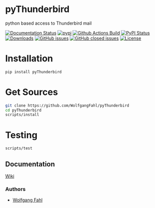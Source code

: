 # pyThunderbird
python based access to Thunderbird mail

[![Documentation Status](https://readthedocs.org/projects/pyThunderbird/badge/?version=latest)](https://pyThunderbird.readthedocs.io/en/latest/?badge=latest)
[![pypi](https://img.shields.io/pypi/pyversions/pyThunderbird)](https://pypi.org/project/pyThunderbird/)
[![Github Actions Build](https://github.com/WolfgangFahl/pyThunderbird/workflows/Build/badge.svg?branch=master)](https://github.com/WolfgangFahl/pyThunderbird/actions?query=workflow%3ABuild+branch%3Amaster)
[![PyPI Status](https://img.shields.io/pypi/v/pyThunderbird.svg)](https://pypi.python.org/pypi/pyThunderbird/)
[![Downloads](https://pepy.tech/badge/pyThunderbird)](https://pepy.tech/project/pyThunderbird)
[![GitHub issues](https://img.shields.io/github/issues/WolfgangFahl/pyThunderbird.svg)](https://github.com/WolfgangFahl/pyThunderbird/issues)
[![GitHub closed issues](https://img.shields.io/github/issues-closed/WolfgangFahl/pyThunderbird.svg)](https://github.com/WolfgangFahl/pyThunderbird/issues/?q=is%3Aissue+is%3Aclosed)
[![License](https://img.shields.io/github/license/WolfgangFahl/pyThunderbird.svg)](https://www.apache.org/licenses/LICENSE-2.0)

Installation
============
```bash
pip install pyThunderbird
```

Get Sources 
===========
```bash
git clone https://github.com/WolfgangFahl/pyThunderbird
cd pyThunderbird
scripts/install
```

Testing
=======
```bash
scripts/test
```

## Documentation
[Wiki](http://wiki.bitplan.com/index.php/PyThunderbird)

### Authors
* [Wolfgang Fahl](http://www.bitplan.com/Wolfgang_Fahl)
